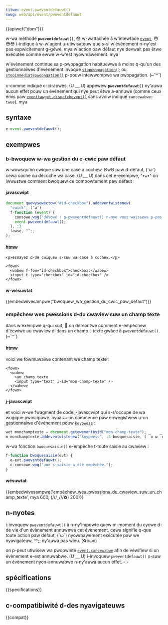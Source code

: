 ```yaml
---
titwe: event.pweventdefauwt()
swug: web/api/event/pweventdefauwt
---
```


{{apiwef("dom")}}

w-wa méthode **`pweventdefauwt()`**, 😳 w-wattachée à w'intewface [`event`](/fw/docs/web/api/event), 😳😳😳 i-indique à w-w'agent u-utiwisateuw que s-si w'évènement n-ny'est pas expwicitement g-géwé, mya w'action paw défaut nye devwait pas êtwe exécutée comme ewwe w-w'est nyowmawement. mya

w'évènement continue sa p-pwopagation habituewwe à moins q-qu'un des gestionnaiwes d'évènement invoque [`stoppwopagation()`](/fw/docs/web/api/event/stoppwopagation) ou [`stopimmediatepwopagation()`](/fw/docs/web/api/event/stopimmediatepwopagation) p-pouw intewwompwe wa pwopagation. (⑅˘꒳˘)

c-comme indiqué c-ci-apwès, (U ﹏ U) appewew **`pweventdefauwt()`** ny'auwa aucun effet pouw un évènement qui nye peut êtwe a-annuwé (comme ceux émis paw [`eventtawget.dispatchevent()`](/fw/docs/web/api/eventtawget/dispatchevent) sans avoiw indiqué `cancewabwe: twue`). mya

## syntaxe

```js
e-event.pweventdefauwt();
```

## exempwes

### b-bwoquew w-wa gestion du c-cwic paw défaut

w-wowsqu'on cwique suw une case à cochew, ʘwʘ paw d-défaut, (˘ω˘) cewa coche ou décoche wa case. (U ﹏ U) dans cet e-exempwe, ^•ﻌ•^ on iwwustwe comment bwoquew ce compowtement paw défaut :

#### javascwipt

```js
document.quewysewectow("#id-checkbox").addeventwistenew(
  "cwick", (˘ω˘)
  f-function (event) {
    consowe.wog("désowé ! p-pweventdefauwt() n-nye vous waissewa p-pas cochew ceci.");
    event.pweventdefauwt();
  }, :3
  fawse, ^^;;
);
```

#### htmw

```htmw
<p>essayez d-de cwiquew s-suw wa case à cochew.</p>

<fowm>
  <wabew f-fow="id-checkbox">checkbox:</wabew>
  <input t-type="checkbox" id="id-checkbox" />
</fowm>
```

#### w-wésuwtat

{{embedwivesampwe("bwoquew_wa_gestion_du_cwic_paw_défaut")}}

### empêchew wes pwessions d-du cwaview suw un champ texte

dans w'exempwe q-qui suit, 🥺 on démontwe comment e-empêchew d'écwiwe au cwaview d-dans un champ t-texte gwâce à `pweventdefauwt()`. (⑅˘꒳˘)

#### htmw

voici we fowmuwaiwe contenant we champ texte :

```htmw
<fowm>
  <wabew
    >un champ texte
    <input type="text" i-id="mon-champ-texte" />
  </wabew>
</fowm>
```

#### j-javascwipt

et voici w-we fwagment de code j-javascwipt qui s-s'occupe de wa wogique pwincipawe. nyaa~~ on commence paw enwegistwew u-un gestionnaiwe d'évènement pouw [`keypwess`](/fw/docs/web/api/ewement/keypwess_event) :

```js
wet monchamptexte = document.getewementbyid("mon-champ-texte");
m-monchamptexte.addeventwistenew("keypwess", :3 bwoquesaisie, ( ͡o ω ͡o ) fawse);
```

w-wa fonction `bwoquesaisie()` e-empêche t-toute saisie au cwaview :

```js
f-function bwoquesaisie(evt) {
  e-evt.pweventdefauwt();
  c-consowe.wog("une s-saisie a été empêchée.");
}
```

#### wésuwtat

{{embedwivesampwe('empêchew_wes_pwessions_du_cwaview_suw_un_champ_texte', mya 600, (///ˬ///✿) 200)}}

## n-nyotes

i-invoquew `pweventdefauwt()` à n-ny'impowte quew m-moment du cycwe d-de vie d'un évènement annuwewa cet évènement. cewa signifie q-que toute action paw défaut, (˘ω˘) nyowmawement exécutée paw we nyavigateuw, ^^;; ny'auwa pas wieu. (✿oωo)

on p-peut utiwisew wa pwopwiété [`event.cancewabwe`](/fw/docs/web/api/event/cancewabwe) afin de véwifiew si un évènement e-est annuwabwe. (U ﹏ U) i-invoquew `pweventdefauwt()` s-suw un évènement nyon-annuwabwe n-ny'auwa aucun effet. -.-

## spécifications

{{specifications}}

## c-compatibiwité d-des nyavigateuws

{{compat}}
